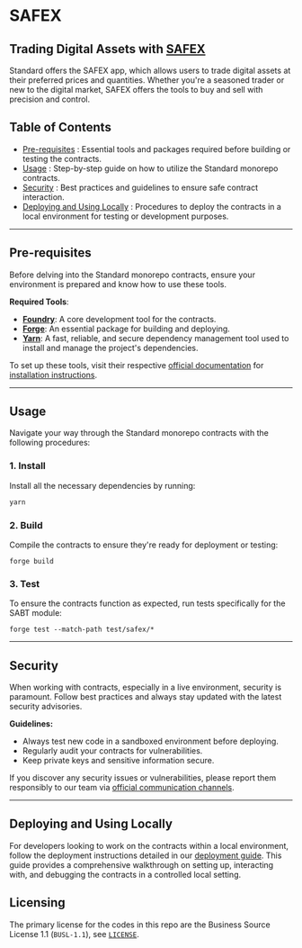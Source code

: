 # SAFEX

## **Trading Digital Assets with [SAFEX](./contracts/safex/README.md)**

Standard offers the SAFEX app, which allows users to trade digital assets at their preferred prices and quantities. Whether you're a seasoned trader or new to the digital market, SAFEX offers the tools to buy and sell with precision and control.

## Table of Contents

- [Pre-requisites](#pre-requisites) : Essential tools and packages required before building or testing the contracts.
- [Usage](#usage) : Step-by-step guide on how to utilize the Standard monorepo contracts.
- [Security](#security) : Best practices and guidelines to ensure safe contract interaction.
- [Deploying and Using Locally](#deploying-and-using-locally) : Procedures to deploy the contracts in a local environment for testing or development purposes.

---

## Pre-requisites

Before delving into the Standard monorepo contracts, ensure your environment is prepared and know how to use these tools.

**Required Tools**:

- [**Foundry**](https://book.getfoundry.sh/getting-started/installation): A core development tool for the contracts.
- [**Forge**](https://book.getfoundry.sh/forge/): An essential package for building and deploying.
- [**Yarn**](https://yarnpkg.com/getting-started/install): A fast, reliable, and secure dependency management tool used to install and manage the project's dependencies.

To set up these tools, visit their respective [official documentation](https://book.getfoundry.sh/forge/) for [installation instructions](https://book.getfoundry.sh/getting-started/installation).

---

## Usage

Navigate your way through the Standard monorepo contracts with the following procedures:

### 1. Install

Install all the necessary dependencies by running:

```bash
yarn
```

### 2. Build

Compile the contracts to ensure they're ready for deployment or testing:

```
forge build
```

### 3. Test

To ensure the contracts function as expected, run tests specifically for the SABT module:

```
forge test --match-path test/safex/*
```

---

## Security

When working with contracts, especially in a live environment, security is paramount. Follow best practices and always stay updated with the latest security advisories.

**Guidelines:**

- Always test new code in a sandboxed environment before deploying.
- Regularly audit your contracts for vulnerabilities.
- Keep private keys and sensitive information secure.

If you discover any security issues or vulnerabilities, please report them responsibly to our team via [official communication channels](mailto:contact@standardweb3.com).

---

## Deploying and Using Locally

For developers looking to work on the contracts within a local environment, follow the deployment instructions detailed in our [deployment guide](). This guide provides a comprehensive walkthrough on setting up, interacting with, and debugging the contracts in a controlled local setting.

## Licensing

The primary license for the codes in this repo are the Business Source License 1.1 (`BUSL-1.1`), see [`LICENSE`](./LICENSE).

